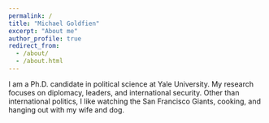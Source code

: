 ```yaml
---
permalink: /
title: "Michael Goldfien"
excerpt: "About me"
author_profile: true
redirect_from: 
  - /about/
  - /about.html
---
```


I am a Ph.D. candidate in political science at Yale University. My research focuses on diplomacy, leaders, and international security. Other than international politics, I like watching the San Francisco Giants, cooking, and hanging out with my wife and dog.
